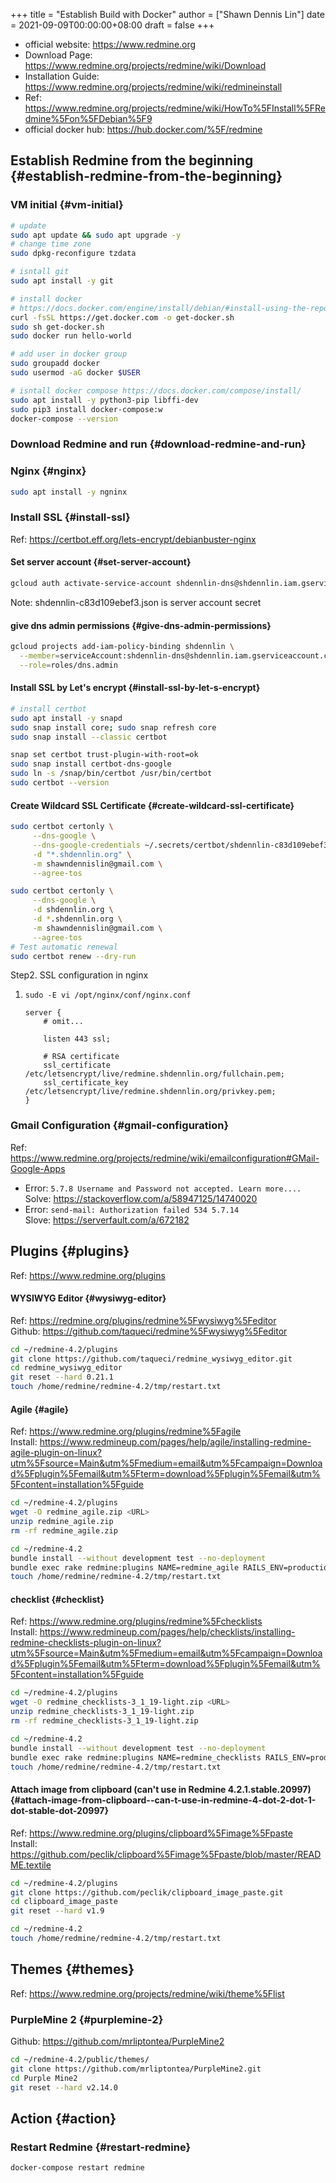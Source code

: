 +++
title = "Establish Build with Docker"
author = ["Shawn Dennis Lin"]
date = 2021-09-09T00:00:00+08:00
draft = false
+++

-   official website: <https://www.redmine.org>
-   Download Page: <https://www.redmine.org/projects/redmine/wiki/Download>
-   Installation Guide: <https://www.redmine.org/projects/redmine/wiki/redmineinstall>
-   Ref: <https://www.redmine.org/projects/redmine/wiki/HowTo%5FInstall%5FRedmine%5Fon%5FDebian%5F9>
-   official docker hub: <https://hub.docker.com/%5F/redmine>


## Establish Redmine from the beginning {#establish-redmine-from-the-beginning}


### VM initial {#vm-initial}

```sh
# update
sudo apt update && sudo apt upgrade -y
# change time zone
sudo dpkg-reconfigure tzdata

# isntall git
sudo apt install -y git

# install docker
# https://docs.docker.com/engine/install/debian/#install-using-the-repository
curl -fsSL https://get.docker.com -o get-docker.sh
sudo sh get-docker.sh
sudo docker run hello-world

# add user in docker group
sudo groupadd docker
sudo usermod -aG docker $USER

# isntall docker compose https://docs.docker.com/compose/install/
sudo apt install -y python3-pip libffi-dev
sudo pip3 install docker-compose:w
docker-compose --version
```


### Download Redmine and run {#download-redmine-and-run}


### Nginx {#nginx}

```sh
sudo apt install -y ngninx
```


### Install SSL {#install-ssl}

Ref: <https://certbot.eff.org/lets-encrypt/debianbuster-nginx>  


#### Set server account {#set-server-account}

```sh
gcloud auth activate-service-account shdennlin-dns@shdennlin.iam.gserviceaccount.com --key-file=shdennlin-c83d109ebef3.json
```

Note: shdennlin-c83d109ebef3.json is server account secret  


#### give dns admin permissions {#give-dns-admin-permissions}

```sh
gcloud projects add-iam-policy-binding shdennlin \
  --member=serviceAccount:shdennlin-dns@shdennlin.iam.gserviceaccount.com\
  --role=roles/dns.admin
```


#### Install SSL by Let's encrypt {#install-ssl-by-let-s-encrypt}

```sh
# install certbot
sudo apt install -y snapd
sudo snap install core; sudo snap refresh core
sudo snap install --classic certbot

snap set certbot trust-plugin-with-root=ok
sudo snap install certbot-dns-google
sudo ln -s /snap/bin/certbot /usr/bin/certbot
sudo certbot --version
```


#### Create Wildcard SSL Certificate {#create-wildcard-ssl-certificate}

```sh
sudo certbot certonly \
     --dns-google \
     --dns-google-credentials ~/.secrets/certbot/shdennlin-c83d109ebef3.json \
     -d "*.shdennlin.org" \
     -m shawndennislin@gmail.com \
     --agree-tos

sudo certbot certonly \
     --dns-google \
     -d shdennlin.org \
     -d *.shdennlin.org \
     -m shawndennislin@gmail.com \
     --agree-tos
# Test automatic renewal 
sudo certbot renew --dry-run
```

Step2. SSL configuration in nginx  

1.  `sudo -E vi /opt/nginx/conf/nginx.conf`  
    
    ```nginx
    server {
        # omit...
    
        listen 443 ssl;
    
        # RSA certificate
        ssl_certificate /etc/letsencrypt/live/redmine.shdennlin.org/fullchain.pem;
        ssl_certificate_key /etc/letsencrypt/live/redmine.shdennlin.org/privkey.pem;
    }
    ```


### Gmail Configuration {#gmail-configuration}

Ref: <https://www.redmine.org/projects/redmine/wiki/emailconfiguration#GMail-Google-Apps>  

-   Error: `5.7.8 Username and Password not accepted. Learn more....`  
    Solve: <https://stackoverflow.com/a/58947125/14740020>
-   Error: `send-mail: Authorization failed 534 5.7.14`  
    Slove: <https://serverfault.com/a/672182>


## Plugins {#plugins}

Ref: <https://www.redmine.org/plugins>  


#### WYSIWYG Editor {#wysiwyg-editor}

Ref: <https://redmine.org/plugins/redmine%5Fwysiwyg%5Feditor>  
Github: <https://github.com/taqueci/redmine%5Fwysiwyg%5Feditor>  

```sh
cd ~/redmine-4.2/plugins
git clone https://github.com/taqueci/redmine_wysiwyg_editor.git
cd redmine_wysiwyg_editor
git reset --hard 0.21.1
touch /home/redmine/redmine-4.2/tmp/restart.txt
```


#### Agile {#agile}

Ref: <https://www.redmine.org/plugins/redmine%5Fagile>  
Install: <https://www.redmineup.com/pages/help/agile/installing-redmine-agile-plugin-on-linux?utm%5Fsource=Main&utm%5Fmedium=email&utm%5Fcampaign=Download%5Fplugin%5Femail&utm%5Fterm=download%5Fplugin%5Femail&utm%5Fcontent=installation%5Fguide>  

```sh
cd ~/redmine-4.2/plugins
wget -O redmine_agile.zip <URL> 
unzip redmine_agile.zip
rm -rf redmine_agile.zip

cd ~/redmine-4.2
bundle install --without development test --no-deployment
bundle exec rake redmine:plugins NAME=redmine_agile RAILS_ENV=production
touch /home/redmine/redmine-4.2/tmp/restart.txt
```


#### checklist {#checklist}

Ref: <https://www.redmine.org/plugins/redmine%5Fchecklists>  
Install: <https://www.redmineup.com/pages/help/checklists/installing-redmine-checklists-plugin-on-linux?utm%5Fsource=Main&utm%5Fmedium=email&utm%5Fcampaign=Download%5Fplugin%5Femail&utm%5Fterm=download%5Fplugin%5Femail&utm%5Fcontent=installation%5Fguide>  

```sh
cd ~/redmine-4.2/plugins
wget -O redmine_checklists-3_1_19-light.zip <URL> 
unzip redmine_checklists-3_1_19-light.zip
rm -rf redmine_checklists-3_1_19-light.zip

cd ~/redmine-4.2
bundle install --without development test --no-deployment
bundle exec rake redmine:plugins NAME=redmine_checklists RAILS_ENV=production
touch /home/redmine/redmine-4.2/tmp/restart.txt
```


#### Attach image from clipboard (can't use in Redmine 4.2.1.stable.20997) {#attach-image-from-clipboard--can-t-use-in-redmine-4-dot-2-dot-1-dot-stable-dot-20997}

Ref: <https://www.redmine.org/plugins/clipboard%5Fimage%5Fpaste>  
Install: <https://github.com/peclik/clipboard%5Fimage%5Fpaste/blob/master/README.textile>  

```sh
cd ~/redmine-4.2/plugins
git clone https://github.com/peclik/clipboard_image_paste.git
cd clipboard_image_paste
git reset --hard v1.9

cd ~/redmine-4.2
touch /home/redmine/redmine-4.2/tmp/restart.txt
```


## Themes {#themes}

Ref: <https://www.redmine.org/projects/redmine/wiki/theme%5Flist>  


### PurpleMine 2 {#purplemine-2}

Github: <https://github.com/mrliptontea/PurpleMine2>  

```sh
cd ~/redmine-4.2/public/themes/
git clone https://github.com/mrliptontea/PurpleMine2.git
cd Purple Mine2
git reset --hard v2.14.0
```


## Action {#action}


### Restart Redmine {#restart-redmine}

```sh
docker-compose restart redmine
```

